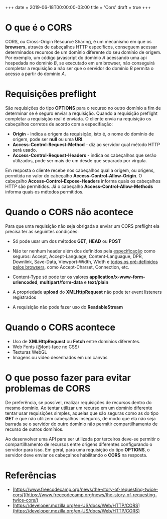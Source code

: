 +++
date = 2019-06-18T00:00:00-03:00
title = 'Cors'
draft = true
+++


# O que é o CORS

CORS, ou Cross-Origin Resource Sharing, é um mecanismo em que os **browsers**, através de cabeçalhos HTTP específicos,
conseguem acessar determinados recursos de um domínio diferente do seu domínio de origem.
Por exemplo, um código javascript do domínio _A_ acessando uma api hospedada no domínio _B_, se executado em um browser,
não conseguirá completar a requisição a não ser que o servidor do domínio _B_ permita o acesso a partir do domínio _A_.

# Requisições preflight

São requisições do tipo **OPTIONS** para o recurso no outro domínio a fim de determinar se é seguro enviar a requisição.
Quando a requisição preflight completar a requisição real é enviada. O cliente envia na requisição os cabeçalhos corretos de
acordo com a especifiação:
* **Origin** - Indica a origem da requisição, isto é, o nome do domínio de origem, pode ser **null** ou uma **URI**.
* **Access-Control-Request-Method** - diz ao servidor qual método HTTP será usado.
* **Access-Control-Request-Headers** - indica os cabeçalhos que serão utilizados, pode ser mais de um desde que separado por vírgula.

Em resposta o cliente recebe nos cabeçalhos qual a origem, ou origens, permitida no valor do cabeçalho **Access-Control-Allow-Origin**.
O cabeçalho **Access-Control-Expose-Headers** informa quais os cabeçalhos HTTP são permitidos. Já o cabeçalho **Access-Control-Allow-Methods** informa quais os métodos permitidos.

# Quando o CORS não acontece

Para que uma requisição não seja obrigada a enviar um CORS preflight ela precisa ter as seguintes condições:
* Só pode usar um dos métodos **GET**, **HEAD** ou **POST**
* Não ter nenhum header além dos definidos pela [especificação](https://fetch.spec.whatwg.org/#cors-safelisted-request-header) como seguros: Accept, Accept-Language, Content-Languague, DPR, Downlink, Save-Data, Viewport-Width, Width e [todos os pré-definidos pelos browsers](https://fetch.spec.whatwg.org/#forbidden-header-name), como Accept-Charset, Connection, etc.

* Content-Type só pode ter os valores **application/x-www-form-urlencoded**, **multipart/form-data** e **text/plain**
* A propriedade **upload** do **XMLHttpRequest** não pode ter event listeners registrados
* A requisição não pode fazer uso do **ReadableStream**

# Quando o CORS acontece

* Uso de **XMLHttpRequest** ou **Fetch** entre domínios diferentes.
* Web Fonts (@font-face no CSS)
* Texturas WebGL
* Imagens ou vídeo desenhados em um canvas

# O que posso fazer para evitar problemas de CORS

De preferência, se possível, realizar requisições de recursos dentro do mesmo domínio. Ao tentar utilizar um recurso
em um domínio diferente tentar usar requisições simples, aquelas que são seguras como as do tipo **GET** e que não utilizem
cabeçalhos inseguros, de modo que ela não seja barrada
se o servidor do outro domínio não permitir compartilhamento de recurso de outros domínios.

Ao desenvolver uma API para ser utilizada por terceiros deve-se permitir o compartilhamento de recursos entre origens diferentes
configurando o servidor para isso. Em geral, para uma requisição do tipo **OPTIONS**, o servidor deve enviar os cabeçalhos
habilitando o **CORS** na resposta.

# Referências
* [https://www.freecodecamp.org/news/the-story-of-requesting-twice-cors/](https://www.freecodecamp.org/news/the-story-of-requesting-twice-cors/)
* [https://developer.mozilla.org/en-US/docs/Web/HTTP/CORS](https://developer.mozilla.org/en-US/docs/Web/HTTP/CORS)
